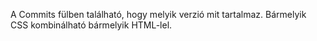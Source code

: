A Commits fülben található, hogy melyik verzió mit tartalmaz.
Bármelyik CSS kombinálható bármelyik HTML-lel.
